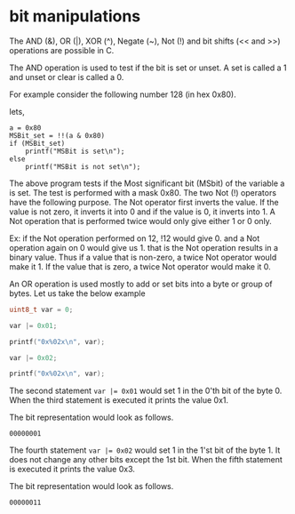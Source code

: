 # bit manipulations

The AND (&), OR (|), XOR (^), Negate (~), Not (!) and bit shifts (<< and >>) operations are possible in C.


The AND operation is used to test if the bit is set or unset. A set is called a 1 and unset or clear is called a 0.

For example consider the following number 128 (in hex 0x80).

lets,

```
a = 0x80
MSBit_set = !!(a & 0x80)
if (MSBit_set)
    printf("MSBit is set\n");
else
    printf("MSBit is not set\n");
```

The above program tests if the Most significant bit (MSbit) of the variable a is set. The test is performed with a mask 0x80. The two Not (!) operators have the following purpose. The Not operator first inverts the value. If the value is not zero, it inverts it into 0 and if the value is 0, it inverts into 1. A Not operation that is performed twice would only give either 1 or 0 only.

Ex: if the Not operation performed on 12, !12 would give 0. and a Not operation again on 0 would give us 1. that is the Not operation results in a binary value. Thus if a value that is non-zero, a twice Not operator would make it 1. If the value that is zero, a twice Not operator would make it 0.

An OR operation is used mostly to add or set bits into a byte or group of bytes. Let us take the below example

```c
uint8_t var = 0;

var |= 0x01;

printf("0x%02x\n", var);

var |= 0x02;

printf("0x%02x\n", var);

```

The second statement `var |= 0x01` would set 1 in the 0'th bit of the byte 0.
When the third statement is executed it prints the value 0x1.

The bit representation would look as follows.

`00000001`

The fourth statement `var |= 0x02` would set 1 in the 1'st bit of the byte 1.
It does not change any other bits except the 1st bit. When the fifth statement is executed it prints the value 0x3. 

The bit representation would look as follows.

`00000011`

